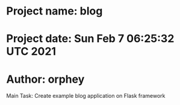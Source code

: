 # Project name: blog
# Project date: Sun Feb  7 06:25:32 UTC 2021
# Author: orphey
Main Task:  Create example blog application on Flask framework